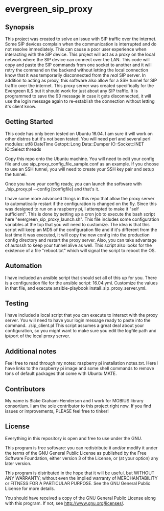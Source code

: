 # evergreen_sip_proxy
## Synopsis

This project was created to solve an issue with SIP traffic over the internet. Some SIP devices complain when the communication is interrupted and do not resolve immediately. This can cause a poor user experience when interacting with the SIP device. This project will act as a proxy on the local network where the SIP device can connect over the LAN. This code will copy and paste the SIP commands from one socket to another and it will retry the command on the backend without letting the local connection know that it was temporarily disconnected from the *real* SIP server. In addition to acting as proxy, this software also allow for a SSH tunnel for SIP traffic over the internet. This proxy server was created specifically for the Evergreen ILS but it should work for just about any SIP traffic. It is programmed to save the 93 message in case it gets disconnected, it will use the login message again to re-establish the connection without letting it's client know.

## Getting Started

This code has only been tested on Ubuntu 16.04. I am sure it will work on other distros but it's not been tested. You will need perl and several perl modules:
utf8
DateTime
Getopt::Long 
Data::Dumper
IO::Socket::INET
IO::Select
threads

Copy this repo onto the Ubuntu machine. You will need to edit your config file and use sip_proxy_config_file_sample.conf as an example. If you choose to use an SSH tunnel, you will need to create your SSH key pair and setup the tunnel.

Once you have your config ready, you can launch the software with ./sip_proxy.pl --config [configfile]
and that's it.

I have some more advanced things in this repo that allow the proxy server to automatically restart if the configuration is changed on the fly. Since this was designed to run on a raspberry pi, I attempted to make it "self sufficient". This is done by setting up a cron job to execute the bash script here "evergreen_sip_proxy_launch.sh". This file includes some configuration variables at the top that you will need to customize. The idea is that this script will keep an MD5 of the configuration file and if it's different from the last time it was executed, it will copy the new config into the production config directory and restart the proxy server. Also, you can take advantage of autossh to keep your tunnel alive as well. This script also looks for the existence of a file "reboot.txt" which will signal the script to reboot the OS.

## Automation

I have included an ansible script that should set all of this up for you. There is a configuration file for the ansible script: 16.04.yml. Customize the values in that file, and execute ansible-playbook install_sip_proxy_server.yml.

## Testing

I have included a local script that you can execute to interact with the proxy server. You will need to have your login message ready to paste into the command.
./sip_client.pl
This script assumes a great deal about your configuration, so you might want to make sure you edit the logfile path and ip/port of the local proxy server.

## Additional notes

Feel free to read through my notes: raspberry pi installation notes.txt. Here I have links to the raspberry pi image and some shell commands to remove tons of default packages that come with Ubuntu MATE.

## Contributors

My name is Blake Graham-Henderson and I work for MOBIUS library consortium. I am the sole contributor to this project right now. If you find issues or improvements, PLEASE feel free to tinker!

## License

Everything in this repository is open and free to use under the GNU.


This program is free software: you can redistribute it and/or modify
it under the terms of the GNU General Public License as published by
the Free Software Foundation, either version 3 of the License, or
(at your option) any later version.

This program is distributed in the hope that it will be useful,
but WITHOUT ANY WARRANTY; without even the implied warranty of
MERCHANTABILITY or FITNESS FOR A PARTICULAR PURPOSE.  See the
GNU General Public License for more details.

You should have received a copy of the GNU General Public License
along with this program.  If not, see <http://www.gnu.org/licenses/>.
	